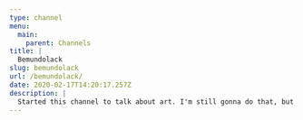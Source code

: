 ```yaml
---
type: channel
menu:
  main:
    parent: Channels
title: |
  Bemundolack
slug: bemundolack
url: /bemundolack/
date: 2020-02-17T14:20:17.257Z
description: |
  Started this channel to talk about art. I'm still gonna do that, but now I'm gonna talk about other stuff, too. It's gonna be scripted from now on, too, even though I didn't script my videos at first.
---
```


